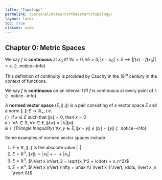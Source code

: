 ```yaml
---
title: "Topology"
permalink: /personal/notes/northeastern/topology/
layout: latex
toc: true
classes: wide
---
```


## Chapter 0: Metric Spaces

We say $f$ is **continuous** at $x_0$ iff $\forall \varepsilon > 0, \exists \delta > 0, \lvert x - x_0 \rvert < \delta \implies \lvert f(x) - f(x_0) \rvert < \varepsilon$.
{: .notice--info}

This definition of continuity is provided by Cauchy in the 19<sup>th</sup> century in the context of functions.

We say $f$ is **continuous** on an interval $I$ iff $f$ is continuous at every point of $I$.
{: .notice--info}

A **normed vector space** $(E, \lVert\,.\rVert)$ is a pair consisting of a vector space $E$ and a norm $\lVert\,.\rVert:\,E \to \mathbb{R}_+$, i.e.
<br>
$i$ )&nbsp; if $x \in E$ such that $\lVert x \rVert = 0$, then $x = 0$
<br>
$ii$ )&nbsp; $\forall \lambda \in \mathbb{R}, \forall x \in E, \lVert \lambda x \rVert = \lvert \lambda \rvert \lVert x \rVert$
<br>
$iii$ )&nbsp; (*Triangle Inequality*) $\forall x, y \in E, \lVert x + y \rVert \leq \lVert x \rVert + \lVert y \rVert$
{: .notice--info}

Some examples of normed vector spaces include
1. $E = \mathbb{R}$, $\lVert\,.\rVert$ is the absolute value $\lvert\,.\rvert$
2. $E = \mathbb{R}^n$, $\lVert x \rVert_1      = \lvert x_1 \rvert + \cdots + \lvert x_n \rvert$
3. $E = \mathbb{R}^n$, $\lVert x \rVert_2      = \sqrt{x_1^2 + \cdots + x_n^2}$
4. $E = \mathbb{R}^n$, $\lVert x \rVert_\infty = \max \\{ \lvert x_1 \rvert, \dots, \lvert x_n \rvert \\}$

